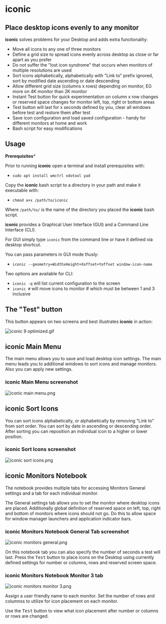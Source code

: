 # iconic
## Place desktop icons evenly to any monitor

**iconic** solves problems for your Desktop and adds extra functionality:

-   Move all icons to any one of three monitors
-   Define a grid size to spread icons evenly across desktop as close or far apart as you prefer
-   Do not suffer the "lost icon syndrome" that occurs when monitors of multiple resolutions are used
-   Sort icons alphabetically, alphabetically with "Link to" prefix ignored, sort by modified date ascending or date descending
-   Allow different grid size (columns x rows) depending on monitor, EG more on 4K monitor than 2K monitor
-   Instant Test button for quick experimentation on column x row changes or reserved space changes for monitor left, top, right or bottom areas
-   Test button will last for x seconds defined by you, clear all windows before test and restore them after test
-   Save icon configuration and load saved configuration - handy for different monitors at home and work
-   Bash script for easy modifications

## Usage

**Prerequisites***

Prior to running **iconic** open a terminal and install prerequisites with:

- `sudo apt install wmctrl xdotool yad`

Copy the **iconic** bash script to a directory in your path and make it executable with:

- `chmod a+x /path/to/iconic`

Where `/path/to/` is the name of the directory you placed the **iconic** bash script.

**iconic** provides a Graphical User Interface (GUI) and a Command Line Interface (CLI).

For GUI simply type `iconic` from the command line or have it defined via desktop shortcut.

You can pass parameters in GUI mode thusly:

- `iconic --geometry=WidthxHeight+Xoffset+Yoffset window-icon-name`

Two options are available for CLI:

- `iconic -q` will list current configuration to the screen
- `iconic #` will move icons to monitor # which must be between 1 and 3 inclusive

## The "Test" button

This button appears on two screens and best illustrates **iconic** in action:

![iconic 9 optimized.gif](https://i.stack.imgur.com/bZk4z.gif)

## iconic Main Menu

The main menu allows you to save and load desktop icon settings. The main menu leads you to additional windows to sort icons and manage monitors. Also you can apply new settings.

### iconic Main Menu screenshot

![iconic main menu.png](https://i.stack.imgur.com/PgERol.png)

## iconic Sort Icons

You can sort icons alphabetically, or alphabetically by removing "Link to" from sort order. You can sort by date in ascending or descending order. After sorting you can reposition an individual icon to a higher or lower position.

### iconic Sort Icons screenshot

![iconic sort icons.png](https://i.stack.imgur.com/ptGvCl.png)

## iconic Monitors Notebook

The notebook provides multiple tabs for accessing Monitors General settings and a tab for each individual monitor.

The General settings tab allows you to set the monitor where desktop icons are placed. Additionally global definition of reserved space on left, top, right and bottom of monitors where icons should not go. Do this to allow space for window manager launchers and application indicator bars.

### iconic Monitors Notebook General Tab screenshot

![iconic monitors general.png](https://i.stack.imgur.com/ItW6Cl.png)

On this notebook tab you can also specify the number of seconds a test will last. Press the <kbd>Test</kbd> button to place icons on the Desktop using currently defined settings for number or columns, rows and reserved screen space.

### iconic Monitors Notebook Monitor 3 tab

![iconic monitors monitor 3.png](https://i.stack.imgur.com/nADAjl.png)

Assign a user friendly name to each monitor. Set the number of rows and columnss to utilize for icon placement on each monitor.

Use the <kbd>Test</kbd> button to view what icon placement after number or columns or rows are changed.
